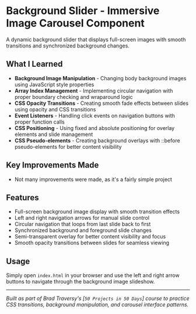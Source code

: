 # Background Slider - Immersive Image Carousel Component

A dynamic background slider that displays full-screen images with smooth transitions and synchronized background changes.

## What I Learned

- **Background Image Manipulation** - Changing body background images using JavaScript style properties
- **Array Index Management** - Implementing circular navigation with proper boundary checking and wraparound logic
- **CSS Opacity Transitions** - Creating smooth fade effects between slides using opacity and CSS transitions
- **Event Listeners** - Handling click events on navigation buttons with proper function calls
- **CSS Positioning** - Using fixed and absolute positioning for overlay elements and slide management
- **CSS Pseudo-elements** - Creating background overlays with ::before pseudo-elements for better content visibility

## Key Improvements Made

- Not many improvements were made, as it's a fairly simple project

## Features

- Full-screen background image display with smooth transition effects
- Left and right navigation arrows for manual slide control
- Circular navigation that loops from last slide back to first
- Synchronized background and foreground slide changes
- Semi-transparent overlay for better content visibility and focus
- Smooth opacity transitions between slides for seamless viewing

## Usage

Simply open `index.html` in your browser and use the left and right arrow buttons to navigate through the background image slideshow.

---

*Built as part of Brad Traversy's [`50 Projects in 50 Days`] course to practice CSS transitions, background manipulation, and carousel interface patterns.*